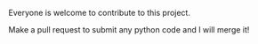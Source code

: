 Everyone is welcome to contribute to this project. 

Make a pull request to submit any python code and I will merge it!
